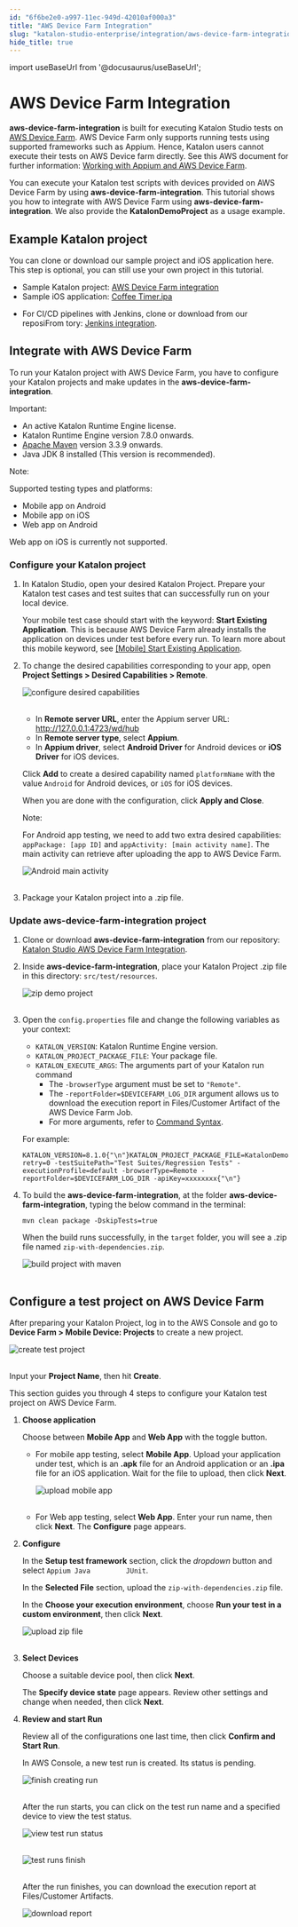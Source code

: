 ```yaml
---
id: "6f6be2e0-a997-11ec-949d-42010af000a3"
title: "AWS Device Farm Integration"
slug: "katalon-studio-enterprise/integration/aws-device-farm-integration"
hide_title: true
---
```

import useBaseUrl from '@docusaurus/useBaseUrl';


# <a id="id" class="anchor_top_offset"/><a id="ariaid-title1" class="anchor_top_offset"/>AWS Device Farm Integration

<p xmlns="http://www.w3.org/1999/xhtml" className="p"><strong className="ph b">aws-device-farm-integration</strong> is built for   executing Katalon Studio tests on <a className="xref j-external-link" href="https://aws.amazon.com/device-farm/" target="_blank">AWS Device Farm</a>. AWS   Device Farm only supports running tests using supported frameworks   such as Appium. Hence, Katalon users cannot execute their tests on   AWS Device farm directly. See this AWS document for further   information: <a className="xref j-external-link" href="https://docs.aws.amazon.com/devicefarm/latest/developerguide/test-types-appium.html" target="_blank">Working     with Appium and AWS Device Farm</a>.</p> 
<p xmlns="http://www.w3.org/1999/xhtml" className="p">You can execute your Katalon test scripts with devices provided   on AWS Device Farm by using   <strong className="ph b">aws-device-farm-integration</strong>. This tutorial shows   you how to integrate with AWS Device Farm using   <strong className="ph b">aws-device-farm-integration</strong>. We also provide the   <strong className="ph b">KatalonDemoProject</strong> as a usage example.</p> 

## <a id="id_1" class="anchor_top_offset"/>Example Katalon project

<p xmlns="http://www.w3.org/1999/xhtml" className="p">You can clone or download our sample project and iOS application   here. This step is optional, you can still use your own project in   this tutorial.</p> 
<ul xmlns="http://www.w3.org/1999/xhtml" className="ul"><li className="li">Sample Katalon project: <a className="xref j-external-link" href="https://github.com/katalon-studio-samples/aws-device-farm-integration/tree/main/aut/KatalonDemoProject" target="_blank">AWS Device Farm integration</a></li><li className="li">Sample iOS application: <a className="xref j-external-link" href="https://github.com/katalon-studio-samples/aws-device-farm-integration/blob/main/aut/Coffee%20Timer.ipa" target="_blank">Coffee       Timer.ipa</a>   </li><li className="li"><p className="p">For CI/CD pipelines with Jenkins, clone or download from our       reposiFrom tory: <a className="xref j-external-link" href="https://github.com/katalon-studio-samples/ci-samples" target="_blank">Jenkins         integration</a>.</p></li></ul> 

## <a id="id_2" class="anchor_top_offset"/>Integrate with AWS Device Farm

<p xmlns="http://www.w3.org/1999/xhtml" className="p">To run your Katalon project with AWS Device Farm, you have to   configure your Katalon projects and make updates in the   <strong className="ph b">aws-device-farm-integration</strong>.</p> 
<div xmlns="http://www.w3.org/1999/xhtml" className="note important note_important"><span className="note__title">Important:</span> 
  <ul className="ul"><li className="li">An active Katalon Runtime Engine license.</li><li className="li">Katalon Runtime Engine version 7.8.0 onwards.</li><li className="li">
      <a className="xref j-external-link" href="https://maven.apache.org/download.cgi" target="_blank">Apache
        Maven</a> version 3.3.9 onwards.</li><li className="li">Java JDK 8 installed (This version is recommended).</li></ul>
</div>
<div xmlns="http://www.w3.org/1999/xhtml" className="note note note_note"><span className="note__title">Note:</span> <p className="p">Supported testing types and platforms:</p><ul className="ul"><li className="li">Mobile app on Android</li><li className="li">Mobile app on iOS</li><li className="li">Web app on Android</li></ul>
  <p className="p">Web app on iOS is currently not supported.</p>
</div>

### <a id="id_3" class="anchor_top_offset"/>Configure your Katalon project

<ol xmlns="http://www.w3.org/1999/xhtml" className="ol"><li className="li">     <p className="p">In Katalon Studio, open your desired Katalon Project. Prepare       your Katalon test cases and test suites that can successfully run       on your local device.</p>     <p className="p">Your mobile test case should start with the keyword:       <strong className="ph b">Start Existing Application</strong>. This is because AWS       Device Farm already installs the application on devices under test       before every run. To learn more about this mobile keyword, see <a className="xref j-external-link" href="https://docs.katalon.com/katalon-studio/docs/mobile-keyword-start-existing-apps.html" target="_blank">[Mobile]         Start Existing Application</a>.</p>   </li><li className="li">     <p className="p">To change the desired capabilities corresponding to your app,       open <strong className="ph b">Project Settings &gt; Desired Capabilities &gt;         Remote</strong>.</p>     <p className="p">       <img className="image" src={useBaseUrl("https://github.com/katalon-studio/docs-images/raw/master/katalon-studio/docs/aws-device-farm-integration/KS-AWS-Enable-AWS.png")} width={700} alt="configure desired capabilities" /><br /><br />     </p>     <ul className="ul"><li className="li">In <strong className="ph b">Remote server URL</strong>, enter the Appium server         URL: <a className="xref j-external-link" href="http://127.0.0.1:4723/wd/hub" target="_blank">http://127.0.0.1:4723/wd/hub</a>       </li><li className="li">In <strong className="ph b">Remote server type</strong>, select         <strong className="ph b">Appium</strong>.</li><li className="li">In <strong className="ph b">Appium driver</strong>, select <strong className="ph b">Android           Driver</strong> for Android devices or <strong className="ph b">iOS Driver</strong>         for iOS devices.</li></ul>     <p className="p">Click <strong className="ph b">Add</strong> to create a desired capability named       <code className="ph codeph">platformName</code> with the value <code className="ph codeph">Android</code> for       Android devices, or <code className="ph codeph">iOS</code> for iOS devices.</p>     <p className="p">When you are done with the configuration, click <strong className="ph b">Apply         and Close</strong>.</p>     <div className="note note note_note"><span className="note__title">Note:</span>        <p className="p">For Android app testing, we need to add two extra desired         capabilities: <code className="ph codeph">appPackage: [app ID]</code> and         <code className="ph codeph">appActivity: [main activity name]</code>. The main activity         can retrieve after uploading the app to AWS Device Farm.</p>       <p className="p">         <img className="image" src={useBaseUrl("https://github.com/katalon-studio/docs-images/raw/master/katalon-studio/docs/aws-device-farm-integration/android-main-activity.png")} width={400} alt="Android main activity" /><br /><br />       </p>     </div>   </li><li className="li">     <p className="p">Package your Katalon project into a .zip file.</p>   </li></ol> 

### <a id="id_4" class="anchor_top_offset"/>Update aws-device-farm-integration project

<ol xmlns="http://www.w3.org/1999/xhtml" className="ol"><li className="li">Clone or download <strong className="ph b">aws-device-farm-integration</strong>     from our repository: <a className="xref j-external-link" href="https://github.com/katalon-studio-samples/aws-device-farm-integration" target="_blank">Katalon       Studio AWS Device Farm Integration</a>.</li><li className="li">     <p className="p">Inside <strong className="ph b">aws-device-farm-integration</strong>, place your       Katalon Project .zip file in this directory:       <code className="ph codeph">src/test/resources</code>.</p>     <p className="p">       <img className="image" src={useBaseUrl("https://github.com/katalon-studio/docs-images/raw/master/katalon-studio/docs/aws-device-farm-integration/zip-demo-project.png")} width={400} alt="zip demo project" /><br /><br />     </p>   </li><li className="li">     <p className="p">Open the <code className="ph codeph">config.properties</code> file and change the       following variables as your context:</p>     <ul className="ul"><li className="li">         <code className="ph codeph">KATALON_VERSION</code>: Katalon Runtime Engine         version.</li><li className="li">         <code className="ph codeph">KATALON_PROJECT_PACKAGE_FILE</code>: Your package         file.</li><li className="li">         <code className="ph codeph">KATALON_EXECUTE_ARGS</code>: The arguments part of your         Katalon run command          <ul className="ul"><li className="li">The <code className="ph codeph">-browserType</code> argument must be set to             <code className="ph codeph">"Remote"</code>.</li><li className="li">The <code className="ph codeph">-reportFolder=$DEVICEFARM_LOG_DIR</code> argument             allows us to download the execution report in Files/Customer             Artifact of the AWS Device Farm Job.</li><li className="li">For more arguments, refer to <a className="xref j-external-link" href="https://docs.katalon.com/katalon-studio/docs/console-mode-execution.html#general-options" target="_blank">Command               Syntax</a>.</li></ul>       </li></ul>     <p className="p">For example:</p>     <pre className="pre codeblock"><code>KATALON_VERSION=8.1.0{"\n"}KATALON_PROJECT_PACKAGE_FILE=KatalonDemoProject.zip{"\n"}KATALON_EXECUTE_ARGS=-retry=0 -testSuitePath="Test Suites/Regression Tests" -executionProfile=default -browserType=Remote -reportFolder=$DEVICEFARM_LOG_DIR -apiKey=xxxxxxxx{"\n"}</code></pre>   </li><li className="li">     <p className="p">To build the <strong className="ph b">aws-device-farm-integration</strong>, at       the folder <strong className="ph b">aws-device-farm-integration</strong>, typing the       below command in the terminal:</p>     <p className="p">       <code className="ph codeph">mvn clean package -DskipTests=true</code>     </p>     <p className="p">When the build runs successfully, in the <code className="ph codeph">target</code>       folder, you will see a .zip file named       <code className="ph codeph">zip-with-dependencies.zip</code>.</p>     <p className="p">       <img className="image" src={useBaseUrl("https://github.com/katalon-studio/docs-images/raw/master/katalon-studio/docs/aws-device-farm-integration/2-build-project-with-maven.png")} width={500} alt="build project with maven" /><br /><br />     </p>   </li></ol> 

## <a id="id_5" class="anchor_top_offset"/>Configure a test project on AWS Device Farm

<p xmlns="http://www.w3.org/1999/xhtml" className="p">After preparing your Katalon Project, log in to the AWS Console   and go to <strong className="ph b">Device Farm &gt; Mobile Device: Projects</strong>   to create a new project.</p> 
<p xmlns="http://www.w3.org/1999/xhtml" className="p">   <img className="image" src={useBaseUrl("https://github.com/katalon-studio/docs-images/raw/master/katalon-studio/docs/aws-device-farm-integration/3-create-test-project.png")} width={700} alt="create test project" /><br /><br /> </p> 
<p xmlns="http://www.w3.org/1999/xhtml" className="p">Input your <strong className="ph b">Project Name</strong>, then hit   <strong className="ph b">Create</strong>.</p> 
<p xmlns="http://www.w3.org/1999/xhtml" className="p">This section guides you through 4 steps to configure your   Katalon test project on AWS Device Farm.</p> 
<ol xmlns="http://www.w3.org/1999/xhtml" className="ol"><li className="li">     <p className="p"><strong className="ph b">Choose application</strong>     </p>     <p className="p">Choose between <strong className="ph b">Mobile App</strong> and <strong className="ph b">Web         App</strong> with the toggle button.</p>     <ul className="ul"><li className="li">         <p className="p">For mobile app testing, select <strong className="ph b">Mobile App</strong>.           Upload your application under test, which is an           <strong className="ph b">.apk</strong> file for an Android application or an           <strong className="ph b">.ipa</strong> file for an iOS application. Wait for the           file to upload, then click <strong className="ph b">Next</strong>.</p>         <p className="p">           <img className="image" src={useBaseUrl("https://github.com/katalon-studio/docs-images/raw/master/katalon-studio/docs/aws-device-farm-integration/3-upload-mobile-app.png")} width={600} alt="upload mobile app" /><br /><br />         </p>       </li><li className="li">         <p className="p">For Web app testing, select <strong className="ph b">Web App</strong>. Enter your           run name, then click <strong className="ph b">Next</strong>. The           <strong className="ph b">Configure</strong> page appears.</p>       </li></ul>   </li><li className="li">     <p className="p"><strong className="ph b">Configure</strong>     </p>     <p className="p">In the <strong className="ph b">Setup test framework</strong> section, click the       <em className="ph i">dropdown</em> button and select <code className="ph codeph">Appium Java         JUnit</code>.</p>     <p className="p">In the <strong className="ph b">Selected File</strong> section, upload the       <code className="ph codeph">zip-with-dependencies.zip</code> file.</p>     <p className="p">In the <strong className="ph b">Choose your execution environment</strong>,       choose <strong className="ph b">Run your test in a custom environment</strong>, then       click <strong className="ph b">Next</strong>.</p>     <p className="p">       <img className="image" src={useBaseUrl("https://github.com/katalon-studio/docs-images/raw/master/katalon-studio/docs/aws-device-farm-integration/3-upload-zip-file.png")} width={700} alt="upload zip file" /><br /><br />     </p>   </li><li className="li">     <p className="p"><strong className="ph b">Select Devices</strong>     </p>     <p className="p">Choose a suitable device pool, then click       <strong className="ph b">Next</strong>.</p>     <p className="p">The <strong className="ph b">Specify device state</strong> page appears. Review       other settings and change when needed, then click       <strong className="ph b">Next</strong>.</p>   </li><li className="li">     <p className="p"><strong className="ph b">Review and start Run</strong>     </p>     <p className="p">Review all of the configurations one last time, then click       <strong className="ph b">Confirm and Start Run</strong>.</p>     <p className="p">In AWS Console, a new test run is created. Its status is       pending.</p>     <p className="p">       <img className="image" src={useBaseUrl("https://github.com/katalon-studio/docs-images/raw/master/katalon-studio/docs/aws-device-farm-integration/3-finish-creating-run.png")} width={700} alt="finish creating run" /><br /><br />     </p>     <p className="p">After the run starts, you can click on the test run name and a       specified device to view the test status.</p>     <p className="p">       <img className="image" src={useBaseUrl("https://github.com/katalon-studio/docs-images/raw/master/katalon-studio/docs/aws-device-farm-integration/3-view-test-run-status.png")} width={700} alt="view test run status" /><br /><br />     </p>     <p className="p">       <img className="image" src={useBaseUrl("https://github.com/katalon-studio/docs-images/raw/master/katalon-studio/docs/aws-device-farm-integration/3-test-runs-finish.png")} width={700} alt="test runs finish" /><br /><br />     </p>     <p className="p">After the run finishes, you can download the execution report at       Files/Customer Artifacts.</p>     <p className="p">       <img className="image" src={useBaseUrl("https://github.com/katalon-studio/docs-images/raw/master/katalon-studio/docs/aws-device-farm-integration/3-download-report.png")} width={700} alt="download report" /><br /><br />     </p>   </li></ol> 
